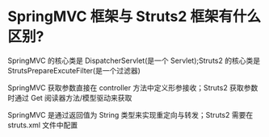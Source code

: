 # SpringMVC 框架与 Struts2 框架有什么区别?

SpringMVC 的核心类是 DispatcherServlet(是一个 Servlet);Struts2 的核心类是 StrutsPrepareExcuteFilter(是一个过滤器)

SpringMVC 获取参数直接在 controller 方法中定义形参接收；Struts2 获取参数时通过 Get 阅读器方法/模型驱动来获取

SpringMVC 是通过返回值为 String 类型来实现重定向与转发；Struts2 需要在 struts.xml 文件中配置

‍
